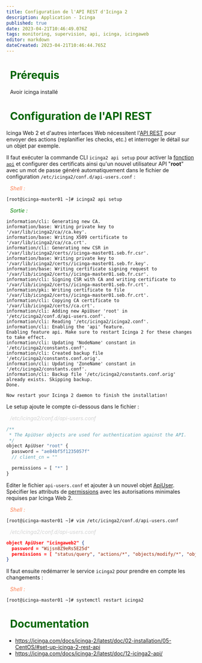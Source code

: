 ```yaml
---
title: Configuration de l'API REST d'Icinga 2
description: Application - Icinga
published: true
date: 2023-04-21T10:46:49.076Z
tags: monitoring, supervision, api, icinga, icingaweb
editor: markdown
dateCreated: 2023-04-21T10:46:44.765Z
---
```


# <span style="color:darkgreen;"><i class="fas fa-caret-right" style="margin-right:10px;"></i>Prérequis</span>

<i class="fas fa-check" style="color:green;margin-right:10px;"></i>Avoir icinga installé

# <span style="color:darkgreen;"><i class="fas fa-caret-right" style="margin-right:10px;"></i>Configuration de l'API REST</span>
  
Icinga Web 2 et d'autres interfaces Web nécessitent l'[API REST](https://icinga.com/docs/icinga-2/latest/doc/12-icinga2-api/#icinga2-api-setup) pour envoyer des actions (replanifier les checks, etc.) et interroger le détail sur un objet par exemple.

Il faut exécuter la commande CLI `icinga2 api setup` pour activer la [fonction `api`](https://icinga.com/docs/icinga-2/latest/doc/11-cli-commands/#enable-features) et configurer des certificats ainsi qu'un nouvel utilisateur API "**root**" avec un mot de passe généré automatiquement dans le fichier de configuration `/etc/icinga2/conf.d/api-users.conf` :


<span style="color:coral;"><i class="fas fa-laptop-code" style="margin-right:10px;"></i>_Shell :_</span>

```
[root@icinga-master01 ~]# icinga2 api setup
```

<span style="color:green;"><i class="fas fa-desktop" style="margin-right:10px;"></i>_Sortie :_</span>

```shell
information/cli: Generating new CA.
information/base: Writing private key to '/var/lib/icinga2/ca//ca.key'.
information/base: Writing X509 certificate to '/var/lib/icinga2/ca//ca.crt'.
information/cli: Generating new CSR in '/var/lib/icinga2/certs//icinga-master01.seb.fr.csr'.
information/base: Writing private key to '/var/lib/icinga2/certs//icinga-master01.seb.fr.key'.
information/base: Writing certificate signing request to '/var/lib/icinga2/certs//icinga-master01.seb.fr.csr'.
information/cli: Signing CSR with CA and writing certificate to '/var/lib/icinga2/certs//icinga-master01.seb.fr.crt'.
information/pki: Writing certificate to file '/var/lib/icinga2/certs//icinga-master01.seb.fr.crt'.
information/cli: Copying CA certificate to '/var/lib/icinga2/certs//ca.crt'.
information/cli: Adding new ApiUser 'root' in '/etc/icinga2/conf.d/api-users.conf'.
information/cli: Reading '/etc/icinga2/icinga2.conf'.
information/cli: Enabling the 'api' feature.
Enabling feature api. Make sure to restart Icinga 2 for these changes to take effect.
information/cli: Updating 'NodeName' constant in '/etc/icinga2/constants.conf'.
information/cli: Created backup file '/etc/icinga2/constants.conf.orig'.
information/cli: Updating 'ZoneName' constant in '/etc/icinga2/constants.conf'.
information/cli: Backup file '/etc/icinga2/constants.conf.orig' already exists. Skipping backup.
Done.

Now restart your Icinga 2 daemon to finish the installation!

```  
  
  
Le setup ajoute le compte ci-dessous dans le fichier :


<span style="color:lightgrey;"><i class="far fa-file-code" style="margin-right:10px;"></i>*/etc/icinga2/conf.d/api-users.conf*</span>
  
```js
/**
 * The ApiUser objects are used for authentication against the API.
 */
object ApiUser "root" {
  password = "ae84bf5f1235057f"
  // client_cn = ""

  permissions = [ "*" ]
}
```

Editer le fichier `api-users.conf` et ajouter à un nouvel objet [ApiUser](https://icinga.com/docs/icinga-2/latest/doc/09-object-types/#apiuser). Spécifier les attributs de [permissions](https://icinga.com/docs/icinga-2/latest/doc/12-icinga2-api/#icinga2-api-permissions) avec les autorisations minimales requises par Icinga Web 2.


<span style="color:coral;"><i class="fas fa-laptop-code" style="margin-right:10px;"></i>_Shell :_</span>   
  
```
[root@icinga-master01 ~]# vim /etc/icinga2/conf.d/api-users.conf
```

<span style="color:lightgrey;"><i class="far fa-file-code" style="margin-right:10px;"></i>*/etc/icinga2/conf.d/api-users.conf*</span>

```json
object ApiUser "icingaweb2" {
  password = "Wijsn8Z9eRs5E25d"
  permissions = [ "status/query", "actions/*", "objects/modify/*", "objects/query/*" ]
}
```

Il faut ensuite redémarrer le service `icinga2` pour prendre en compte les changements :

<span style="color:coral;"><i class="fas fa-laptop-code" style="margin-right:10px;"></i>_Shell :_</span>     
  
```
[root@icinga-master01 ~]# systemctl restart icinga2
```

# <span style="color:darkgreen;"><i class="fas fa-caret-right" style="margin-right:10px;"></i>Documentation</span>
- https://icinga.com/docs/icinga-2/latest/doc/02-installation/05-CentOS/#set-up-icinga-2-rest-api
- https://icinga.com/docs/icinga-2/latest/doc/12-icinga2-api/